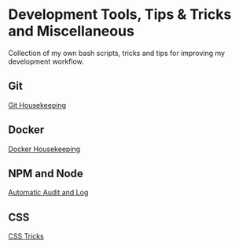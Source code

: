# Development Tools, Tips & Tricks and Miscellaneous
Collection of my own bash scripts, tricks and tips for improving my development workflow.

## Git
[Git Housekeeping](git_housekeeping.md)

## Docker
[Docker Housekeeping](docker_housekeeping.md)

## NPM and Node
[Automatic Audit and Log](findPackagesAndExecuteNPMAuditFix.sh)

## CSS
[CSS Tricks](css_tricks.md)
